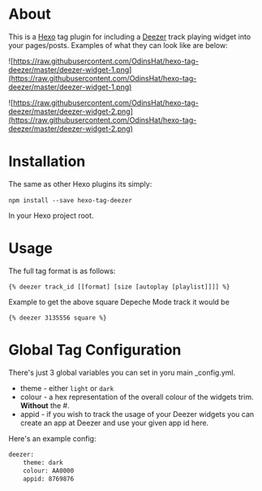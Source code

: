 # About

This is a [Hexo](https://hexo.io) tag plugin for including a [Deezer](http://www.deezer.com) track playing widget into your pages/posts. Examples of what they can look like are below:

![https://raw.githubusercontent.com/OdinsHat/hexo-tag-deezer/master/deezer-widget-1.png](https://raw.githubusercontent.com/OdinsHat/hexo-tag-deezer/master/deezer-widget-1.png)

![https://raw.githubusercontent.com/OdinsHat/hexo-tag-deezer/master/deezer-widget-2.png](https://raw.githubusercontent.com/OdinsHat/hexo-tag-deezer/master/deezer-widget-2.png)

# Installation
The same as other Hexo plugins its simply:

```npm install --save hexo-tag-deezer```

In your Hexo project root.

# Usage

The full tag format is as follows:

```
{% deezer track_id [[format] [size [autoplay [playlist]]]] %}
```

Example to get the above square Depeche Mode track it would be 

```
{% deezer 3135556 square %}
```

# Global Tag Configuration

There's just 3 global variables you can set in yoru main _config.yml.

* theme - either `light` or `dark`
* colour - a hex representation of the overall colour of the widgets trim. **Without** the #.
* appid - if you wish to track the usage of your Deezer widgets you can create an app at Deezer and use your given app id here.

Here's an example config:

```
deezer:
    theme: dark
    colour: AA0000
    appid: 8769876
```
